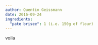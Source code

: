 ```yaml
---
author: Quentin Geissmann
date: 2016-09-24
ingredients:
  "pate brisee": 1 (i.e. 150g of flour)
---
```

voila
